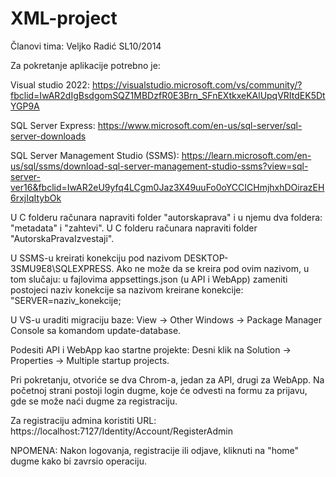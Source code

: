 # XML-project

Članovi tima:
Veljko Radić SL10/2014

Za pokretanje aplikacije potrebno je:

Visual studio 2022: https://visualstudio.microsoft.com/vs/community/?fbclid=IwAR2dIgBsdgomSQZ1MBDzfR0E3Brn_SFnEXtkxeKAlUpqVRItdEK5DtYGP9A

SQL Server Express: https://www.microsoft.com/en-us/sql-server/sql-server-downloads

SQL Server Management Studio (SSMS): https://learn.microsoft.com/en-us/sql/ssms/download-sql-server-management-studio-ssms?view=sql-server-ver16&fbclid=IwAR2eU9yfq4LCgm0Jaz3X49uuFo0oYCCICHmjhxhDOirazEH6rxjIqItybOk

U C folderu računara napraviti folder "autorskaprava" i u njemu dva foldera: "metadata" i "zahtevi".
U C folderu računara napraviti folder "AutorskaPravaIzvestaji".

U SSMS-u kreirati konekciju pod nazivom DESKTOP-3SMU9E8\\SQLEXPRESS. Ako ne može da se kreira pod ovim nazivom, u tom slučaju:
u fajlovima appsettings.json (u API i WebApp) zameniti postojeci naziv konekcije sa nazivom kreirane konekcije: "SERVER=naziv_konekcije;

U VS-u uraditi migraciju baze: View -> Other Windows -> Package Manager Console sa komandom update-database.

Podesiti API i WebApp kao startne projekte: Desni klik na Solution -> Properties -> Multiple startup projects.

Pri pokretanju, otvoriće se dva Chrom-a, jedan za API, drugi za WebApp. Na početnoj strani postoji login dugme, koje će odvesti
na formu za prijavu, gde se može naći dugme za registraciju.

Za registraciju admina koristiti URL: https://localhost:7127/Identity/Account/RegisterAdmin

NPOMENA: Nakon logovanja, registracije ili odjave, kliknuti na "home" dugme kako bi zavrsio operaciju.
